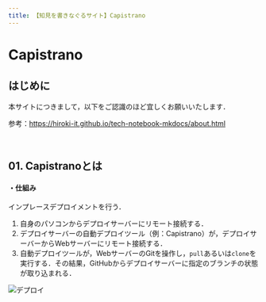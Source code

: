 ```yaml
---
title: 【知見を書きなぐるサイト】Capistrano
---
```


# Capistrano

## はじめに

本サイトにつきまして，以下をご認識のほど宜しくお願いいたします．

参考：https://hiroki-it.github.io/tech-notebook-mkdocs/about.html

<br>

## 01. Capistranoとは

#### ・仕組み

インプレースデプロイメントを行う．

1. 自身のパソコンからデプロイサーバーにリモート接続する．
2. デプロイサーバーの自動デプロイツール（例：Capistrano）が，デプロイサーバーからWebサーバーにリモート接続する．
3. 自動デプロイツールが，WebサーバーのGitを操作し，```pull```あるいは```clone```を実行する．その結果，GitHubからデプロイサーバーに指定のブランチの状態が取り込まれる．

![デプロイ](https://raw.githubusercontent.com/hiroki-it/tech-notebook/master/images/デプロイ.png)
